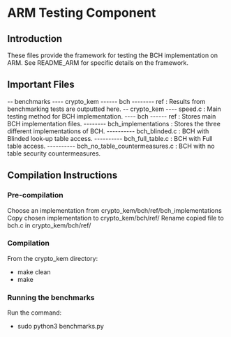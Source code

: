 # ARM Testing Component
## Introduction
These files provide the framework for testing the BCH implementation on ARM.
See README_ARM for specific details on the framework. 

## Important Files
-- benchmarks
---- crypto_kem
------ bch
-------- ref : Results from benchmarking tests are outputted here.
-- crypto_kem
---- speed.c : Main testing method for BCH implementation.
---- bch
------ ref : Stores main BCH implementation files.
-------- bch_implementations : Stores the three different implementations of BCH.
---------- bch_blinded.c : BCH with Blinded look-up table access.
---------- bch_full_table.c : BCH with Full table access.
---------- bch_no_table_countermeasures.c : BCH with no table security countermeasures.

## Compilation Instructions
### Pre-compilation
Choose an implementation from crypto_kem/bch/ref/bch_implementations
Copy chosen implementation to crypto_kem/bch/ref/
Rename copied file to bch.c in crypto_kem/bch/ref/

### Compilation
From the crypto_kem directory:
* make clean
* make

### Running the benchmarks
Run the command:
* sudo python3 benchmarks.py